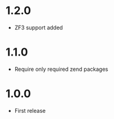 # 1.2.0

* ZF3 support added

# 1.1.0

* Require only required zend packages

# 1.0.0

* First release
